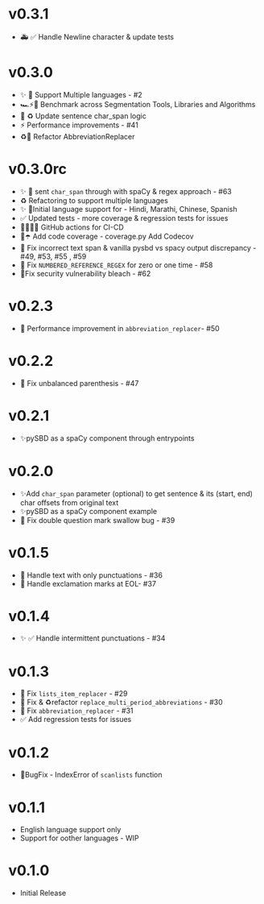 # v0.3.1
- 🚑 ✅ Handle Newline character & update tests

# v0.3.0
-   ✨ 💫  Support Multiple languages - \#2
-   🏎⚡️💯 Benchmark across Segmentation Tools, Libraries and Algorithms
-   🎨 ♻️ Update sentence char_span logic
-   ⚡️  Performance improvements - \#41
-   ♻️🐛 Refactor AbbreviationReplacer

# v0.3.0rc
-   ✨ 💫 sent `char_span` through with spaCy & regex approach - \#63
-   ♻️ Refactoring to support multiple languages
-   ✨ 💫Initial language support for - Hindi, Marathi, Chinese, Spanish
-   ✅ Updated tests - more coverage & regression tests for issues
-   👷👷🏻‍♀️ GitHub actions for CI-CD
-   💚☂️ Add code coverage - coverage.py Add Codecov
-   🐛 Fix incorrect text span & vanilla pysbd vs spacy output discrepancy - \#49, \#53, \#55 , \#59
-   🐛 Fix `NUMBERED_REFERENCE_REGEX` for zero or one time - \#58
-   🔐Fix security vulnerability bleach - \#62


# v0.2.3
-   🐛 Performance improvement in `abbreviation_replacer`- \#50

# v0.2.2
-   🐛 Fix unbalanced parenthesis - \#47

# v0.2.1
-   ✨pySBD as a spaCy component through entrypoints

# v0.2.0
-   ✨Add `char_span` parameter (optional) to get sentence & its (start, end) char offsets from original text
-   ✨pySBD as a spaCy component example
-   🐛 Fix double question mark swallow bug - \#39

# v0.1.5
-   🐛 Handle text with only punctuations - \#36
-   🐛 Handle exclamation marks at EOL- \#37

# v0.1.4
-   ✨ ✅ Handle intermittent punctuations - \#34

# v0.1.3
-   🐛 Fix `lists_item_replacer` - \#29
-   🐛 Fix & ♻️refactor `replace_multi_period_abbreviations` - \#30
-   🐛 Fix `abbreviation_replacer` - \#31
-   ✅ Add regression tests for issues

# v0.1.2
-   🐛BugFix - IndexError of `scanlists` function

# v0.1.1
-   English language support only
-   Support for oother languages - WIP

# v0.1.0
-   Initial Release
